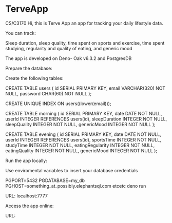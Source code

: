# TerveApp
 CS/C3170
Hi, this is Terve App an app for tracking your daily lifestyle data.

You can track:

Sleep duration, sleep quality, time spent on sports and exercise, time spent studying, regularity and quality of eating, and generic mood

The app is developed on Deno- Oak v6.3.2 and PostgresDB

Prepare the database:

Create the following tables:

CREATE TABLE users (
  id SERIAL PRIMARY KEY,
  email VARCHAR(320) NOT NULL,
  password CHAR(60) NOT NULL
);

CREATE UNIQUE INDEX ON users((lower(email)));

CREATE TABLE morning (
    id SERIAL PRIMARY KEY,
    date DATE NOT NULL,
    userId INTEGER REFERENCES users(id),
    sleepDuration INTEGER NOT NULL,
    sleepQuality INTEGER NOT NULL,
    genericMood INTEGER NOT NULL
);

CREATE TABLE evening (
    id SERIAL PRIMARY KEY,
    date DATE NOT NULL,
    userId INTEGER REFERENCES users(id),
    sportsTime INTEGER NOT NULL,
    studyTime INTEGER NOT NULL,
    eatingRegularity INTEGER NOT NULL,
    eatingQuality INTEGER NOT NULL,
    genericMood INTEGER NOT NULL
);


Run the app locally:

Use enviromental variables to insert your database credentials

PGPORT=5432 PGDATABASE=my_db PGHOST=something_at_possibly.elephantsql.com etcetc deno run

URL: localhost:7777



Access the app online:

URL:




